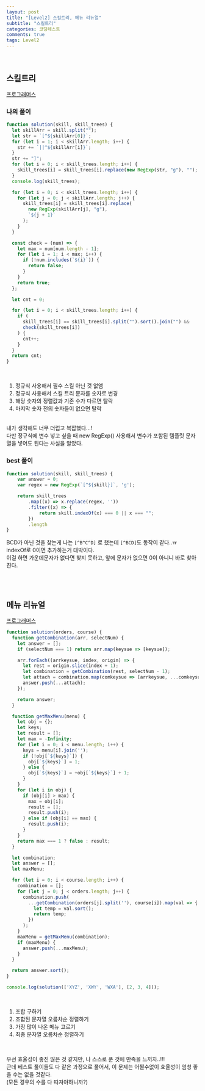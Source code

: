 ```yaml
---
layout: post
title: "[Level2] 스킬트리, 메뉴 리뉴얼"
subtitle: "스킬트리"
categories: 코딩테스트
comments: true
tags: Level2
---
```



<br>

## 스킬트리

[프로그래머스](https://programmers.co.kr/learn/courses/30/lessons/49993) <br>

### 나의 풀이
```js
function solution(skill, skill_trees) {
  let skillArr = skill.split("");
  let str = `[^${skillArr[0]}`;
  for (let i = 1; i < skillArr.length; i++) {
    str += `||^${skillArr[i]}`;
  }
  str += "]";
  for (let i = 0; i < skill_trees.length; i++) {
    skill_trees[i] = skill_trees[i].replace(new RegExp(str, "g"), "");
  }
  console.log(skill_trees);

  for (let i = 0; i < skill_trees.length; i++) {
    for (let j = 0; j < skillArr.length; j++) {
      skill_trees[i] = skill_trees[i].replace(
        new RegExp(skillArr[j], "g"),
        `${j + 1}`
      );
    }
  }

  const check = (num) => {
    let max = num[num.length - 1];
    for (let i = 1; i < max; i++) {
      if (!num.includes(`${i}`)) {
        return false;
      }
    }
    return true;
  };

  let cnt = 0;

  for (let i = 0; i < skill_trees.length; i++) {
    if (
      skill_trees[i] == skill_trees[i].split("").sort().join("") &&
      check(skill_trees[i])
    ) {
      cnt++;
    }
  }
  return cnt;
}
```

<br>

1. 정규식 사용해서 필수 스킬 아닌 것 없앰
2. 정규식 사용해서 스킬 트리 문자를 숫자로 변경
3. 해당 숫자의 정렬값과 기존 수가 다르면 탈락
4. 마지막 숫자 전의 숫자들이 없으면 탈락

<br>
내가 생각해도 너무 더럽고 복잡했다...!<br>
다만 정규식에 변수 넣고 싶을 때 new RegExp() 사용해서 변수가 포함된 템플릿 문자열을 넣어도 된다는 사실을 알았다.<br>



### best 풀이

```js
function solution(skill, skill_trees) {
    var answer = 0;
    var regex = new RegExp(`[^${skill}]`, 'g');

    return skill_trees
        .map((x) => x.replace(regex, ''))
        .filter((x) => {
            return skill.indexOf(x) === 0 || x === "";
        })
        .length
}

```

BCD가 아닌 것을 찾는게 나는 `[^B^C^D]` 로 했는데 `[^BCD]`도 동작이 같다..ㅠ<br>
indexOf로 0이면 추가하는거 대박이다.<br>
이걸 하면 가운데문자가 없다면 찾지 못하고, 앞에 문자가 없으면 0이 아니니 바로 찾아진다.<br>

<br><br>

## 메뉴 리뉴얼

[프로그래머스](https://programmers.co.kr/learn/courses/30/lessons/72411) <br>

```js
function solution(orders, course) {
  function getCombination(arr, selectNum) {
    let answer = [];
    if (selectNum === 1) return arr.map(keysue => [keysue]);

    arr.forEach((arrkeysue, index, origin) => {
      let rest = origin.slice(index + 1);
      let combination = getCombination(rest, selectNum - 1);
      let attach = combination.map(comkeysue => [arrkeysue, ...comkeysue]);
      answer.push(...attach);
    });

    return answer;
  }

  function getMaxMenu(menu) {
    let obj = {};
    let keys;
    let result = [];
    let max = -Infinity;
    for (let i = 0; i < menu.length; i++) {
      keys = menu[i].join('');
      if (!obj[`${keys}`]) {
        obj[`${keys}`] = 1;
      } else {
        obj[`${keys}`] = +obj[`${keys}`] + 1;
      }
    }
    for (let i in obj) {
      if (obj[i] > max) {
        max = obj[i];
        result = [];
        result.push(i);
      } else if (obj[i] == max) {
        result.push(i);
      }
    }
    return max === 1 ? false : result;
  }

  let combination;
  let answer = [];
  let maxMenu;

  for (let i = 0; i < course.length; i++) {
    combination = [];
    for (let j = 0; j < orders.length; j++) {
      combination.push(
        ...getCombination(orders[j].split(''), course[i]).map(val => {
          let temp = val.sort();
          return temp;
        })
      );
    }
    maxMenu = getMaxMenu(combination);
    if (maxMenu) {
      answer.push(...maxMenu);
    }
  }

  return answer.sort();
}

console.log(solution(['XYZ', 'XWY', 'WXA'], [2, 3, 4]));

```

<br>

1. 조합 구하기
2. 조합된 문자열 오름차순 정렬하기
3. 가장 많이 나온 메뉴 고르기
4. 최종 문자열 오름차순 정렬하기

<br>

우선 효율성이 좋진 않은 것 같지만, 나 스스로 푼 것에 만족을 느끼자..!!!<br>
근데 베스트 풀이들도 다 같은 과정으로 풀어서, 이 문제는 어쩔수없이 효율성이 엄청 좋을 수는 없을 것같다.<br>
(모든 경우의 수를 다 따져야하니까?)<br>

